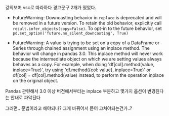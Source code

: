 강의보며 vsc로 따라하다 경고문구 2개가 떴었다.
  - FutureWarning: Downcasting behavior in `replace` is deprecated and will be removed in a future version.
    To retain the old behavior, explicitly call `result.infer_objects(copy=False)`.
    To opt-in to the future behavior, set `pd.set_option('future.no_silent_downcasting', True)`

  - FutureWarning: A value is trying to be set on a copy of a DataFrame or Series through chained assignment using an inplace method.
    The behavior will change in pandas 3.0. This inplace method will never work because the intermediate object on which we are setting values always behaves as a copy.
    For example, when doing 'df[col].method(value, inplace=True)', try using 'df.method({col: value}, inplace=True)' or df[col] = df[col].method(value) instead,
    to perform the operation inplace on the original object.

Pandas 관련해서 3.0 이상 버전에서부터는 inplace 부분하고 몇가지 옵션이 변경된다는 안내로 파악된다

그러면.. 문법이라고 해야되나? 그게 바뀌어서 뜯어 고쳐야되는건가..?

